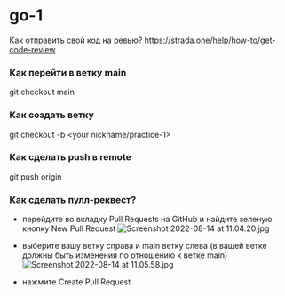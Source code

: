 # go-1

Как отправить свой код на ревью? https://strada.one/help/how-to/get-code-review

### Как перейти в ветку main
git checkout main

### Как создать ветку
git checkout -b <your nickname/practice-1>


### Как сделать push в remote
git push origin <your branch name>

### Как сделать пулл-реквест?
- перейдите во вкладку Pull Requests на GitHub и найдите зеленую кнопку New Pull Request
    ![Screenshot 2022-08-14 at 11.04.20.jpg](https://prod-files-secure.s3.us-west-2.amazonaws.com/9730f4e3-4179-44d9-9b40-ccc98a39719c/46a4b3c3-ba2b-43dc-8e27-60dc2043b4fd/Screenshot_2022-08-14_at_11.04.20.jpg)
    

- выберите вашу ветку справа и main ветку слева (в вашей ветке должны быть изменения по отношению к ветке main)
    ![Screenshot 2022-08-14 at 11.05.58.jpg](https://prod-files-secure.s3.us-west-2.amazonaws.com/9730f4e3-4179-44d9-9b40-ccc98a39719c/e2b2d093-bbb5-47f8-bf9c-1f1e8fc6dc32/Screenshot_2022-08-14_at_11.05.58.jpg)
    

- нажмите Create Pull Request
